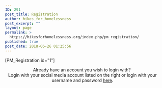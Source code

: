 ```yaml
---
ID: 291
post_title: Registration
author: hikes_for_homelessness
post_excerpt: ""
layout: page
permalink: >
  https://hikesforhomelessness.org/index.php/pm_registration/
published: true
post_date: 2018-06-26 01:25:56
---
```

[PM_Registration id="1"]

<center>Already have an account you wish to login with? </center><center>Login with your social media account listed on the right or login with your username and password <a href="https://hikesforhomelessness.org/index.php/pm_login">here</a>.</center>
